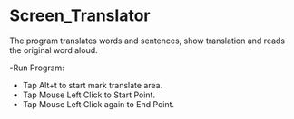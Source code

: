 # Screen_Translator

The program translates words and sentences, show translation and reads the original word aloud.

-Run Program:
- Tap Alt+t to start mark translate area.
- Tap Mouse Left Click to Start Point.
- Tap Mouse Left Click again to End Point.
